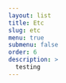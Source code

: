 ```yaml
---
layout: list
title: Etc
slug: etc
menu: true
submenu: false
order: 6
description: >
  testing
---
```


